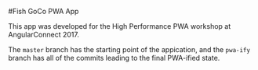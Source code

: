 #Fish GoCo PWA App

This app was developed for the High Performance PWA workshop at AngularConnect 2017.

The `master` branch has the starting point of the appication, and the `pwa-ify` branch
has all of the commits leading to the final PWA-ified state.
